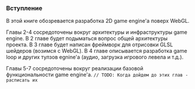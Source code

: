 ### Вступление

В этой книге обозревается разработка 2D game engine'а поверх WebGL. 

Главы 2-4 сосредоточены вокруг архитектуры и инфраструктуры game engine. В 2 главе будет подыматься вопрос общей архитектуры проекта. В 3 главе будет написан фреймворк для отрисовки GLSL шейдеров (возимся с WebGL). В 4 главе описывается разработка game loop и других тулзов egnine'а (аудио, загрузка игрового левела и т.д.).

Главы 5-7 сосредоточены вокруг реализации базовой функциональности game engine'а. ``// TODO: Когда дойдем до этих глав - расписать их``
